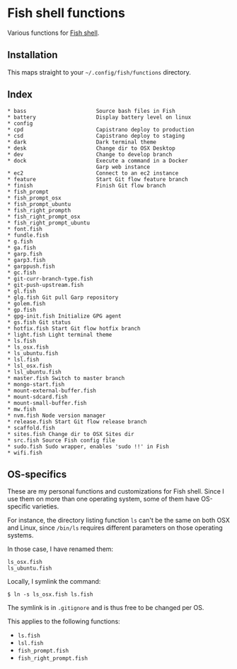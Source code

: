 # Fish shell functions
Various functions for [Fish shell](http://fishshell.com/).


## Installation
This maps straight to your `~/.config/fish/functions` directory.

## Index
```
* bass                      Source bash files in Fish
* battery                   Display battery level on linux
* config
* cpd                       Capistrano deploy to production
* csd                       Capistrano deploy to staging
* dark                      Dark terminal theme
* desk                      Change dir to OSX Desktop
* dev                       Change to develop branch
* dock                      Execute a command in a Docker
                            Garp web instance
* ec2                       Connect to an ec2 instance
* feature                   Start Git flow feature branch
* finish                    Finish Git flow branch
* fish_prompt
* fish_prompt_osx
* fish_prompt_ubuntu
* fish_right_prompth
* fish_right_prompt_osx
* fish_right_prompt_ubuntu
* font.fish
* fundle.fish
* g.fish
* ga.fish
* garp.fish
* garp3.fish
* garppush.fish
* gc.fish
* git-curr-branch-type.fish
* git-push-upstream.fish
* gl.fish
* glg.fish Git pull Garp repository
* golem.fish
* gp.fish
* gpg-init.fish Initialize GPG agent
* gs.fish Git status
* hotfix.fish Start Git flow hotfix branch
* light.fish Light terminal theme
* ls.fish
* ls_osx.fish
* ls_ubuntu.fish
* lsl.fish
* lsl_osx.fish
* lsl_ubuntu.fish
* master.fish Switch to master branch
* mongo-start.fish
* mount-external-buffer.fish
* mount-sdcard.fish
* mount-small-buffer.fish
* mw.fish
* nvm.fish Node version manager
* release.fish Start Git flow release branch
* scaffold.fish
* sites.fish Change dir to OSX Sites dir
* src.fish Source Fish config file
* sudo.fish Sudo wrapper, enables 'sudo !!' in Fish
* wifi.fish
```

## OS-specifics
These are my personal functions and customizations for Fish shell.
Since I use them on more than one operating system, some of them have OS-specific
varieties.

For instance, the directory listing function `ls` can't be the same on both OSX and
Linux, since `/bin/ls` requires different parameters on those operating systems.

In those case, I have renamed them:
```
ls_osx.fish
ls_ubuntu.fish
```

Locally, I symlink the command:
```
$ ln -s ls_osx.fish ls.fish
```

The symlink is in `.gitignore` and is thus free to be changed per OS.

This applies to the following functions:
* `ls.fish`
* `lsl.fish`
* `fish_prompt.fish`
* `fish_right_prompt.fish`
